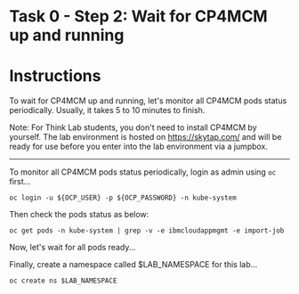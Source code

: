# Task 0 - Step 2: Wait for CP4MCM up and running

Instructions
============

To wait for CP4MCM up and running, let's monitor all CP4MCM pods status periodically. Usually, it takes 5 to
10 minutes to finish.

Note: For Think Lab students, you don't need to install CP4MCM by yourself. The lab environment is hosted on
https://skytap.com/ and will be ready for use before you enter into the lab environment via a jumpbox.

---

To monitor all CP4MCM pods status periodically, login as admin using `oc` first...

```shell
oc login -u ${OCP_USER} -p ${OCP_PASSWORD} -n kube-system
```

Then check the pods status as below:

```shell
oc get pods -n kube-system | grep -v -e ibmcloudappmgmt -e import-job
```

Now, let's wait for all pods ready...
<!--
wait-env-ready
-->

Finally, create a namespace called $LAB_NAMESPACE for this lab...

```shell
oc create ns $LAB_NAMESPACE
```
<!--
var::save "LAB_NAMESPACE"
-->
